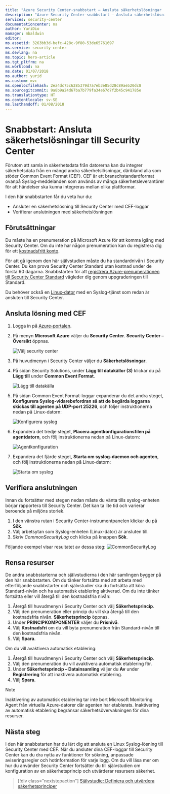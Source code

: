```yaml
---
title: "Azure Security Center-snabbstart – Ansluta säkerhetslösningar | Microsoft Docs"
description: "Azure Security Center-snabbstart – Ansluta säkerhetslösningar"
services: security-center
documentationcenter: na
author: YuriDio
manager: mbaldwin
editor: 
ms.assetid: 3263bb3d-befc-428c-9f80-53de65761697
ms.service: security-center
ms.devlang: na
ms.topic: hero-article
ms.tgt_pltfrm: na
ms.workload: na
ms.date: 01/07/2018
ms.author: yurid
ms.custom: mvc
ms.openlocfilehash: 2ea4dc75c6285379d7a7eb3e85d28c89ae520dc8
ms.sourcegitcommit: 9a8b9a24d67ba7b779fa34e67d7f2b45c941785e
ms.translationtype: HT
ms.contentlocale: sv-SE
ms.lasthandoff: 01/08/2018
---
```

# <a name="quickstart-connect-security-solutions-to-security-center"></a>Snabbstart: Ansluta säkerhetslösningar till Security Center

Förutom att samla in säkerhetsdata från datorerna kan du integrer säkerhetsdata från en mängd andra säkerhetslösningar, däribland alla som stöder Common Event Format (CEF). CEF är ett branschstandardformat ovanpå Syslog-meddelanden som används av många säkerhetsleverantörer för att händelser ska kunna integreras mellan olika plattformar.

I den här snabbstarten får du veta hur du:
- Ansluter en säkerhetslösning till Security Center med CEF-loggar
- Verifierar anslutningen med säkerhetslösningen

## <a name="prerequisites"></a>Förutsättningar
Du måste ha en prenumeration på Microsoft Azure för att komma igång med Security Center. Om du inte har någon prenumeration kan du registrera dig för ett [kostnadsfritt konto](https://azure.microsoft.com/free/).

För att gå igenom den här självstudien måste du ha standardnivån i Security Center. Du kan prova Security Center Standard utan kostnad under de första 60 dagarna. Snabbstarten för att [registrera Azure-prenumerationen till Security Center Standard](security-center-get-started.md) vägleder dig genom uppgraderingen till Standard.

Du behöver också en [Linux-dator](https://docs.microsoft.com/azure/log-analytics/log-analytics-agent-linux) med en Syslog-tjänst som redan är ansluten till Security Center.

## <a name="connect-solution-using-cef"></a>Ansluta lösning med CEF

1. Logga in på [Azure-portalen](https://azure.microsoft.com/features/azure-portal/).
2. På menyn **Microsoft Azure** väljer du **Security Center**. **Security Center – Översikt** öppnas.

    ![Välj security center](./media/quick-security-solutions/quick-security-solutions-fig1.png)  

3. På huvudmenyn i Security Center väljer du **Säkerhetslösningar**.
4. På sidan Security Solutions, under **Lägg till datakällor (3)** klickar du på **Lägg till** under **Common Event Format**.

    ![Lägg till datakälla](./media/quick-security-solutions/quick-security-solutions-fig2.png)

5. På sidan Common Event Format-loggar expanderar du det andra steget, **Konfigurera Syslog-vidarebefordran så att de begärda loggarna skickas till agenten på UDP-port 25226**, och följer instruktionerna nedan på Linux-datorn:

    ![Konfigurera syslog](./media/quick-security-solutions/quick-security-solutions-fig3.png)

6. Expandera det tredje steget, **Placera agentkonfigurationsfilen på agentdatorn**, och följ instruktionerna nedan på Linux-datorn:

    ![Agentkonfiguration](./media/quick-security-solutions/quick-security-solutions-fig4.png)

7. Expandera det fjärde steget, **Starta om syslog-daemon och agenten**, och följ instruktionerna nedan på Linux-datorn:

    ![Starta om syslog](./media/quick-security-solutions/quick-security-solutions-fig5.png)


## <a name="validate-the-connection"></a>Verifiera anslutningen

Innan du fortsätter med stegen nedan måste du vänta tills syslog-enheten börjar rapportera till Security Center. Det kan ta lite tid och varierar beroende på miljöns storlek.

1.  I den vänstra rutan i Security Center-instrumentpanelen klickar du på **Sök**.
2.  Välj arbetsytan som Syslog-enheten (Linux-dator) är ansluten till.
3.  Skriv *CommonSecurityLog* och klicka på knappen **Sök**.

Följande exempel visar resultatet av dessa steg: ![CommonSecurityLog](./media/quick-security-solutions/common-sec-log.png)

## <a name="clean-up-resources"></a>Rensa resurser
De andra snabbstarterna och självstudierna i den här samlingen bygger på den här snabbstarten. Om du tänker fortsätta med att arbeta med efterföljande snabbstarter och självstudier ska du fortsätta att köra Standard-nivån och ha automatisk etablering aktiverad. Om du inte tänker fortsätta eller vill återgå till den kostnadsfria nivån:

1. Återgå till huvudmenyn i Security Center och välj **Säkerhetsprincip**.
2. Välj den prenumeration eller princip du vill ska återgå till den kostnadsfria nivån. **Säkerhetsprincip** öppnas.
3. Under **PRINCIPKOMPONENTER** väljer du **Prisnivå**.
4. Välj **Kostnadsfri** om du vill byta prenumeration från Standard-nivån till den kostnadsfria nivån.
5. Välj **Spara**.

Om du vill avaktivera automatisk etablering:

1. Återgå till huvudmenyn i Security Center och välj **Säkerhetsprincip**.
2. Välj den prenumeration du vill avaktivera automatisk etablering för.
3. Under **Säkerhetsprincip – Datainsamling** väljer du **Av** under **Registrering** för att inaktivera automatisk etablering.
4. Välj **Spara**.

>[!NOTE]
> Inaktivering av automatisk etablering tar inte bort Microsoft Monitoring Agent från virtuella Azure-datorer där agenten har etablerats. Inaktivering av automatisk etablering begränsar säkerhetsövervakningen för dina resurser.
>

## <a name="next-steps"></a>Nästa steg
I den här snabbstarten har du lärt dig att ansluta en Linux Syslog-lösning till Security Center med CEF. När du ansluter dina CEF-loggar till Security Center kan du dra nytta av funktioner för sökning, anpassade aviseringsregler och hotinformation för varje logg. Om du vill läsa mer om hur du använder Security Center fortsätter du till självstudien om konfiguration av en säkerhetsprincip och utvärderar resursers säkerhet.

> [!div class="nextstepaction"]
> [Självstudie: Definiera och utvärdera säkerhetsprinciper](./tutorial-security-policy.md)

